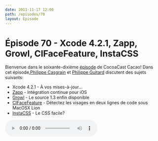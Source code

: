 ```yaml
---
date: 2011-11-17 12:00
path: /episodes/70
layout: Episode
---
```

# Épisode 70 - Xcode 4.2.1, Zapp, Growl, CIFaceFeature, InstaCSS
<p>Bienvenue dans le soixante-dixième <a href="https://archive.org/download/cacaocast/cacaocast_70.mp3" title="CocoaCast Cacao Episode 70">épisode</a> de CocoaCast Cacao! Dans cet épisode,<a href="http://www.twitter.com/philippec" title="Philippe Casgrain sur Twitter">Philippe Casgrain</a> et <a href="http://www.twitter.com/philippeguitard" title="Philippe Guitard sur Twitter">Philippe Guitard</a> discutent des sujets suivants:</p>
<ul><li>Xcode 4.2.1 - À vos mises-à-jour&hellip;</li>
<li><a href="http://corner.squareup.com/2011/11/ios-integration-testing-2.html" title="Zapp">Zapp</a> - Intégration continue pour iOS</li>
<li><a href="http://code.google.com/p/growl/source/list" title="Growl">Growl</a> - Le source 1.3 enfin disponible</li>
<li><a href="http://developer.apple.com/library/mac/documentation/CoreImage/Reference/CIFaceFeature/" title="CIFaceFeature">CIFaceFeature</a> - <a title="CIDetector_Ref">Détectez</a> les visages en deux lignes de code sous MacOSX Lion</li>
<li><a href="http://instacss.com/" title="InstaCSS">InstaCSS</a> - Le CSS facile?</li>
</ul>
<p><audio controls><source src="https://archive.org/download/cacaocast/cacaocast_70.mp3" type="audio/mpeg"><source src="https://archive.org/download/cacaocast/cacaocast_70.mp3" type="audio/mp4">Votre navigateur ne supporte pas l'élément audio / Your browser does not support the audio element.</audio></p>

